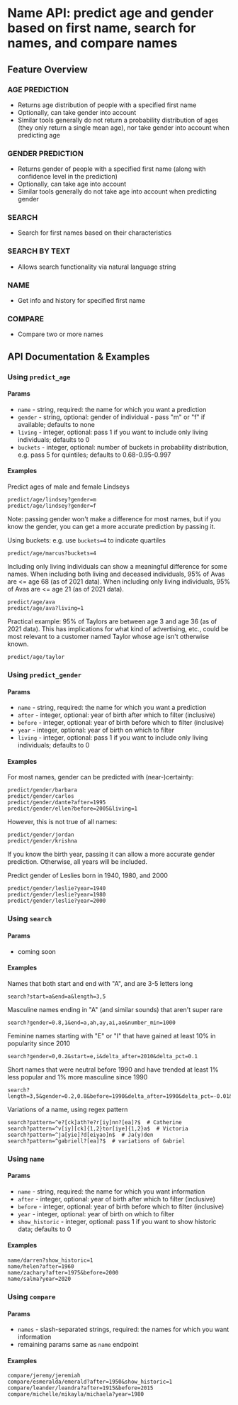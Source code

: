 # Name API: predict age and gender based on first name, search for names, and compare names

## Feature Overview

### AGE PREDICTION

* Returns age distribution of people with a specified first name
* Optionally, can take gender into account
* Similar tools generally do not return a probability distribution of ages (they only return a single mean age), nor take gender into account when predicting age

### GENDER PREDICTION

* Returns gender of people with a specified first name (along with confidence level in the prediction)
* Optionally, can take age into account
* Similar tools generally do not take age into account when predicting gender

### SEARCH

* Search for first names based on their characteristics

### SEARCH BY TEXT

* Allows search functionality via natural language string

### NAME

* Get info and history for specified first name

### COMPARE

* Compare two or more names

## API Documentation & Examples

### Using `predict_age`

#### Params

* `name` - string, required: the name for which you want a prediction
* `gender` - string, optional: gender of individual - pass "m" or "f" if available; defaults to none
* `living` - integer, optional: pass 1 if you want to include only living individuals; defaults to 0
* `buckets` - integer, optional: number of buckets in probability distribution, e.g. pass 5 for quintiles; defaults to 0.68-0.95-0.997

#### Examples

Predict ages of male and female Lindseys

    predict/age/lindsey?gender=m
    predict/age/lindsey?gender=f

Note: passing gender won't make a difference for most names, but if you know the gender, you can get a more accurate prediction by passing it.

Using buckets: e.g. use `buckets=4` to indicate quartiles

    predict/age/marcus?buckets=4

Including only living individuals can show a meaningful difference for some names. When including both living and deceased individuals, 95% of Avas are <= age 68 (as of 2021 data). When including only living individuals, 95% of Avas are <= age 21 (as of 2021 data).

    predict/age/ava
    predict/age/ava?living=1

Practical example: 95% of Taylors are between age 3 and age 36 (as of 2021 data). This has implications for what kind of advertising, etc., could be most relevant to a customer named Taylor whose age isn't otherwise known.

    predict/age/taylor

### Using `predict_gender`

#### Params

* `name` - string, required: the name for which you want a prediction
* `after` - integer, optional: year of birth after which to filter (inclusive)
* `before` - integer, optional: year of birth before which to filter (inclusive)
* `year` - integer, optional: year of birth on which to filter
* `living` - integer, optional: pass 1 if you want to include only living individuals; defaults to 0

#### Examples

For most names, gender can be predicted with (near-)certainty:

    predict/gender/barbara
    predict/gender/carlos
    predict/gender/dante?after=1995
    predict/gender/ellen?before=2005&living=1

However, this is not true of all names:

    predict/gender/jordan
    predict/gender/krishna

If you know the birth year, passing it can allow a more accurate gender prediction. Otherwise, all years will be included.

Predict gender of Leslies born in 1940, 1980, and 2000

    predict/gender/leslie?year=1940
    predict/gender/leslie?year=1980
    predict/gender/leslie?year=2000

### Using `search`

#### Params

* coming soon

#### Examples

Names that both start and end with "A", and are 3-5 letters long

    search?start=a&end=a&length=3,5

Masculine names ending in "A" (and similar sounds) that aren't super rare

    search?gender=0.8,1&end=a,ah,ay,ai,ae&number_min=1000

Feminine names starting with "E" or "I" that have gained at least 10% in popularity since 2010

    search?gender=0,0.2&start=e,i&delta_after=2010&delta_pct=0.1

Short names that were neutral before 1990 and have trended at least 1% less popular and 1% more masculine since 1990

    search?length=3,5&gender=0.2,0.8&before=1990&delta_after=1990&delta_pct=-0.01&delta_masc=0.01

Variations of a name, using regex pattern

    search?pattern=^e?[ck]ath?e?r[iy]nn?[ea]?$  # Catherine
    search?pattern=^v[iy][ck]{1,2}tor[iye]{1,2}a$  # Victoria
    search?pattern=^ja[yie]?d[eiyao]n$  # Ja(y)den
    search?pattern=^gabriell?[ea]?$  # variations of Gabriel

### Using `name`

#### Params

* `name` - string, required: the name for which you want information
* `after` - integer, optional: year of birth after which to filter (inclusive)
* `before` - integer, optional: year of birth before which to filter (inclusive)
* `year` - integer, optional: year of birth on which to filter
* `show_historic` - integer, optional: pass 1 if you want to show historic data; defaults to 0

#### Examples

    name/darren?show_historic=1
    name/helen?after=1960
    name/zachary?after=1975&before=2000
    name/salma?year=2020

### Using `compare`

#### Params

* `names` - slash-separated strings, required: the names for which you want information
* remaining params same as `name` endpoint

#### Examples

    compare/jeremy/jeremiah
    compare/esmeralda/emerald?after=1950&show_historic=1
    compare/leander/leandra?after=1915&before=2015
    compare/michelle/mikayla/michaela?year=1980
